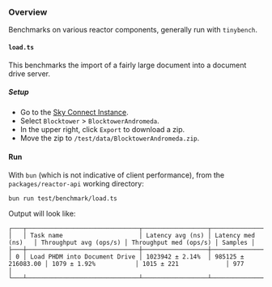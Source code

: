 ### Overview

Benchmarks on various reactor components, generally run with `tinybench`.

#### `load.ts`

This benchmarks the import of a fairly large document into a document drive server.

##### Setup

- Go to the [Sky Connect Instance](https://connect.sky.money/).
- Select `Blocktower` > `BlocktowerAndromeda`.
- In the upper right, click `Export` to download a zip.
- Move the zip to `/test/data/BlocktowerAndromeda.zip`.

#### Run

With `bun` (which is not indicative of client performance), from the `packages/reactor-api` working directory:

`bun run test/benchmark/load.ts`

Output will look like:

```
┌───┬───────────────────────────────┬──────────────────┬────────────────────┬────────────────────────┬────────────────────────┬─────────┐
│   │ Task name                     │ Latency avg (ns) │ Latency med (ns)   │ Throughput avg (ops/s) │ Throughput med (ops/s) │ Samples │
├───┼───────────────────────────────┼──────────────────┼────────────────────┼────────────────────────┼────────────────────────┼─────────┤
│ 0 │ Load PHDM into Document Drive │ 1023942 ± 2.14%  │ 985125 ± 216083.00 │ 1079 ± 1.92%           │ 1015 ± 221             │ 977     │
└───┴───────────────────────────────┴──────────────────┴────────────────────┴────────────────────────┴────────────────────────┴─────────┘
```
